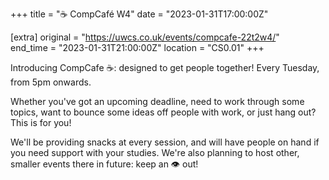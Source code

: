 +++
title = "☕ CompCafé W4"
date = "2023-01-31T17:00:00Z"

[extra]
original = "https://uwcs.co.uk/events/compcafe-22t2w4/"    
end_time = "2023-01-31T21:00:00Z"
location = "CS0.01"
+++

Introducing CompCafe ☕: designed to get people together! Every Tuesday, from 5pm onwards.

Whether you've got an upcoming deadline, need to work through some topics, want to bounce some ideas off people with work, or just hang out? This is for you!

We'll be providing snacks at every session, and will have people on hand if you need support with your studies. We're also planning to host other, smaller events there in future: keep an 👁️ out!
